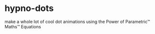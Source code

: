 # hypno-dots

make a whole lot of cool dot animations using the Power of Parametric™ Maths™ Equations
